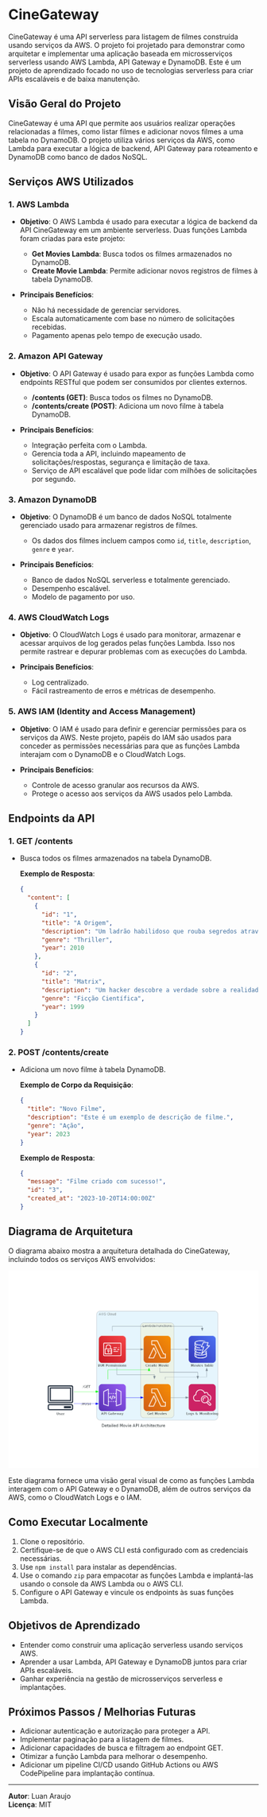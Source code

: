 
# CineGateway

CineGateway é uma API serverless para listagem de filmes construída usando serviços da AWS. O projeto foi projetado para demonstrar como arquitetar e implementar uma aplicação baseada em microsserviços serverless usando AWS Lambda, API Gateway e DynamoDB. Este é um projeto de aprendizado focado no uso de tecnologias serverless para criar APIs escaláveis e de baixa manutenção.

## Visão Geral do Projeto

CineGateway é uma API que permite aos usuários realizar operações relacionadas a filmes, como listar filmes e adicionar novos filmes a uma tabela no DynamoDB. O projeto utiliza vários serviços da AWS, como Lambda para executar a lógica de backend, API Gateway para roteamento e DynamoDB como banco de dados NoSQL.

## Serviços AWS Utilizados

### 1. AWS Lambda
- **Objetivo**: O AWS Lambda é usado para executar a lógica de backend da API CineGateway em um ambiente serverless. Duas funções Lambda foram criadas para este projeto:
  - **Get Movies Lambda**: Busca todos os filmes armazenados no DynamoDB.
  - **Create Movie Lambda**: Permite adicionar novos registros de filmes à tabela DynamoDB.

- **Principais Benefícios**: 
  - Não há necessidade de gerenciar servidores.
  - Escala automaticamente com base no número de solicitações recebidas.
  - Pagamento apenas pelo tempo de execução usado.

### 2. Amazon API Gateway
- **Objetivo**: O API Gateway é usado para expor as funções Lambda como endpoints RESTful que podem ser consumidos por clientes externos.
  - **/contents (GET)**: Busca todos os filmes no DynamoDB.
  - **/contents/create (POST)**: Adiciona um novo filme à tabela DynamoDB.

- **Principais Benefícios**:
  - Integração perfeita com o Lambda.
  - Gerencia toda a API, incluindo mapeamento de solicitações/respostas, segurança e limitação de taxa.
  - Serviço de API escalável que pode lidar com milhões de solicitações por segundo.

### 3. Amazon DynamoDB
- **Objetivo**: O DynamoDB é um banco de dados NoSQL totalmente gerenciado usado para armazenar registros de filmes.
  - Os dados dos filmes incluem campos como `id`, `title`, `description`, `genre` e `year`.

- **Principais Benefícios**:
  - Banco de dados NoSQL serverless e totalmente gerenciado.
  - Desempenho escalável.
  - Modelo de pagamento por uso.

### 4. AWS CloudWatch Logs
- **Objetivo**: O CloudWatch Logs é usado para monitorar, armazenar e acessar arquivos de log gerados pelas funções Lambda. Isso nos permite rastrear e depurar problemas com as execuções do Lambda.

- **Principais Benefícios**:
  - Log centralizado.
  - Fácil rastreamento de erros e métricas de desempenho.

### 5. AWS IAM (Identity and Access Management)
- **Objetivo**: O IAM é usado para definir e gerenciar permissões para os serviços da AWS. Neste projeto, papéis do IAM são usados para conceder as permissões necessárias para que as funções Lambda interajam com o DynamoDB e o CloudWatch Logs.

- **Principais Benefícios**:
  - Controle de acesso granular aos recursos da AWS.
  - Protege o acesso aos serviços da AWS usados pelo Lambda.

## Endpoints da API

### 1. **GET /contents**
- Busca todos os filmes armazenados na tabela DynamoDB.
  
  **Exemplo de Resposta**:
  ```json
  {
    "content": [
      {
        "id": "1",
        "title": "A Origem",
        "description": "Um ladrão habilidoso que rouba segredos através da tecnologia de compartilhamento de sonhos é encarregado de implantar uma ideia na mente de um CEO.",
        "genre": "Thriller",
        "year": 2010
      },
      {
        "id": "2",
        "title": "Matrix",
        "description": "Um hacker descobre a verdade sobre a realidade e luta para libertar a humanidade de um mundo simulado.",
        "genre": "Ficção Científica",
        "year": 1999
      }
    ]
  }
  ```

### 2. **POST /contents/create**
- Adiciona um novo filme à tabela DynamoDB.
  
  **Exemplo de Corpo da Requisição**:
  ```json
  {
    "title": "Novo Filme",
    "description": "Este é um exemplo de descrição de filme.",
    "genre": "Ação",
    "year": 2023
  }
  ```

  **Exemplo de Resposta**:
  ```json
  {
    "message": "Filme criado com sucesso!",
    "id": "3",
    "created_at": "2023-10-20T14:00:00Z"
  }
  ```

## Diagrama de Arquitetura

O diagrama abaixo mostra a arquitetura detalhada do CineGateway, incluindo todos os serviços AWS envolvidos:

![Arquitetura CineGateway](/detailed_movie_api_architecture.png)

Este diagrama fornece uma visão geral visual de como as funções Lambda interagem com o API Gateway e o DynamoDB, além de outros serviços da AWS, como o CloudWatch Logs e o IAM.

## Como Executar Localmente

1. Clone o repositório.
2. Certifique-se de que o AWS CLI está configurado com as credenciais necessárias.
3. Use `npm install` para instalar as dependências.
4. Use o comando `zip` para empacotar as funções Lambda e implantá-las usando o console da AWS Lambda ou o AWS CLI.
5. Configure o API Gateway e vincule os endpoints às suas funções Lambda.

## Objetivos de Aprendizado

- Entender como construir uma aplicação serverless usando serviços AWS.
- Aprender a usar Lambda, API Gateway e DynamoDB juntos para criar APIs escaláveis.
- Ganhar experiência na gestão de microsserviços serverless e implantações.

## Próximos Passos / Melhorias Futuras

- Adicionar autenticação e autorização para proteger a API.
- Implementar paginação para a listagem de filmes.
- Adicionar capacidades de busca e filtragem ao endpoint GET.
- Otimizar a função Lambda para melhorar o desempenho.
- Adicionar um pipeline CI/CD usando GitHub Actions ou AWS CodePipeline para implantação contínua.

---

**Autor**: Luan Araujo  
**Licença**: MIT  
